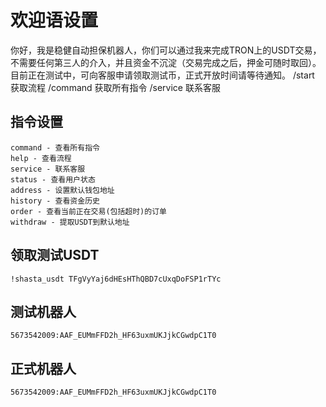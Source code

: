 # 欢迎语设置

你好，我是稳健自动担保机器人，你们可以通过我来完成TRON上的USDT交易，不需要任何第三人的介入，并且资金不沉淀（交易完成之后，押金可随时取回）。
目前正在测试中，可向客服申请领取测试币，正式开放时间请等待通知。
/start 获取流程 /command 获取所有指令 /service 联系客服

## 指令设置
    command - 查看所有指令
    help - 查看流程
    service - 联系客服
    status - 查看用户状态
    address - 设置默认钱包地址
    history - 查看资金历史
    order - 查看当前正在交易(包括超时)的订单
    withdraw - 提取USDT到默认地址 
    
## 领取测试USDT
    !shasta_usdt TFgVyYaj6dHEsHThQBD7cUxqDoFSP1rTYc
    
## 测试机器人
    5673542009:AAF_EUMmFFD2h_HF63uxmUKJjkCGwdpC1T0

## 正式机器人
    5673542009:AAF_EUMmFFD2h_HF63uxmUKJjkCGwdpC1T0  